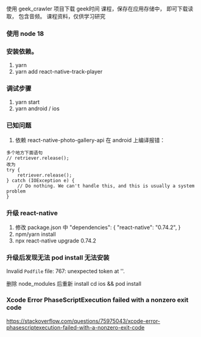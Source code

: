 ### 
使用 geek_crawler 项目下载 geek时间 课程，保存在应用存储中， 即可下载读取， 包含音频。
课程资料，仅供学习研究

### 使用 node 18

### 安装依赖。

1. yarn
2. yarn add react-native-track-player

### 调试步骤

1. yarn start
2. yarn android / ios

### 已知问题

1. 依赖 react-native-photo-gallery-api 在 android 上编译报错：

```
多个地方下面语句
// retriever.release();
改为
try {
    retriever.release();
} catch (IOException e) {
    // Do nothing. We can't handle this, and this is usually a system problem
}
```

### 升级 react-native

1. 修改 package.json 中
   "dependencies": {
   "react-native": "0.74.2",
   }
2. npm/yarn install
3. npx react-native upgrade 0.74.2

### 升级后发现无法 pod install 无法安装

Invalid `Podfile` file: 767: unexpected token at ''.

删除 node_modules 后重新 install
cd ios && pod install

### Xcode Error PhaseScriptExecution failed with a nonzero exit code

https://stackoverflow.com/questions/75975043/xcode-error-phasescriptexecution-failed-with-a-nonzero-exit-code
